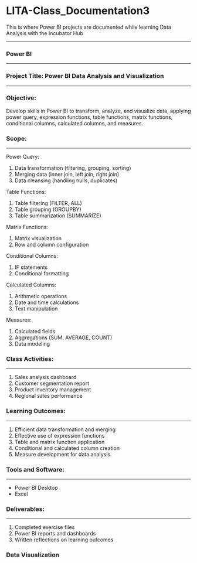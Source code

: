 # LITA-Class_Documentation3
This is where Power BI projects are documented  while learning Data Analysis with the Incubator Hub

---
### Power BI

---

### Project Title: Power BI Data Analysis and Visualization
---
### Objective:

Develop skills in Power BI to transform, analyze, and visualize data, applying power query, expression functions, table functions, matrix functions, conditional columns, calculated columns, and measures.

### Scope:
---
Power Query:

1. Data transformation (filtering, grouping, sorting)
2. Merging data (inner join, left join, right join)
3. Data cleansing (handling nulls, duplicates)


Table Functions:

1. Table filtering (FILTER, ALL)
2. Table grouping (GROUPBY)
3. Table summarization (SUMMARIZE)

Matrix Functions:

1. Matrix visualization
2. Row and column configuration

Conditional Columns:

1. IF statements
2. Conditional formatting

Calculated Columns:

1. Arithmetic operations
2. Date and time calculations
3. Text manipulation

Measures:

1. Calculated fields
2. Aggregations (SUM, AVERAGE, COUNT)
3. Data modeling

### Class Activities:
---

1. Sales analysis dashboard
2. Customer segmentation report
3. Product inventory management
4. Regional sales performance

### Learning Outcomes:
---

1. Efficient data transformation and merging
2. Effective use of expression functions
3. Table and matrix function application
4. Conditional and calculated column creation
5. Measure development for data analysis

### Tools and Software:
---

- Power BI Desktop
- Excel

### Deliverables:
---

1. Completed exercise files
2. Power BI reports and dashboards
3. Written reflections on learning outcomes

### Data Visualization



   


